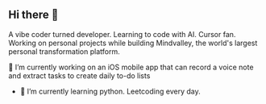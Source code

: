 ## Hi there 👋

A vibe coder turned developer. Learning to code with AI. Cursor fan. Working on personal projects while building Mindvalley, the world's largest personal transformation platform. 

🔭 I’m currently working on an iOS mobile app that can record a voice note and extract tasks to create daily to-do lists
- 🌱 I’m currently learning python. Leetcoding every day.
<!--
**sandaruk93/sandaruk93** is a ✨ _special_ ✨ repository because its `README.md` (this file) appears on your GitHub profile.

Here are some ideas to get you started:

- 🔭 I’m currently working on ...
- 🌱 I’m currently learning ...
- 👯 I’m looking to collaborate on ...
- 🤔 I’m looking for help with ...
- 💬 Ask me about ...
- 📫 How to reach me: ...
- 😄 Pronouns: ...
- ⚡ Fun fact: ...
-->
